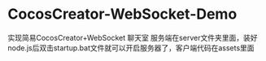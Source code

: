 # CocosCreator-WebSocket-Demo
实现简易CocosCreator+WebSocket 聊天室
服务端在server文件夹里面，装好node.js后双击startup.bat文件就可以开启服务器了，客户端代码在assets里面
